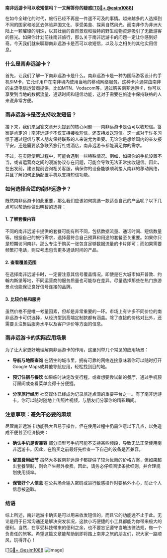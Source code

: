 **南非远游卡可以收短信吗？一文解答你的疑惑[[TG💪+ @esim1088](https://t.me/s/esim1088)]**

在如今全球化的时代，旅行已经不再是一件遥不可及的事情。越来越多的人选择到不同的国家和地区去体验异国文化、享受美食、探索自然风光。而南非作为非洲大陆上一颗璀璨的明珠，以其壮丽的自然景观和独特的野生动物资源吸引了无数游客的目光。如果你计划前往南非旅行，那么关于南非远游卡的问题一定让你感到好奇。今天我们就来聊聊南非远游卡是否可以收短信，以及与之相关的其他实用信息。

### 什么是南非远游卡？

首先，让我们了解一下南非远游卡是什么。南非远游卡是一种为国际游客设计的手机SIM卡，它允许用户在南非境内使用当地的移动网络服务。这种卡片通常由南非的主流电信运营商提供，比如MTN、Vodacom等。通过购买南非远游卡，你可以享受到当地的数据流量、通话时间和短信功能，这对于需要在旅途中保持联络的人来说非常方便。

### 南非远游卡是否支持收发短信？

接下来，我们来回答文章开头提到的核心问题——南非远游卡是否可以收短信。答案是肯定的！南非远游卡不仅支持接收短信，还支持发送短信。这一点对于许多习惯于通过短信与家人朋友保持联系的人来说尤为重要。无论你是想给国内的亲友报平安，还是需要紧急联系旅行社或酒店，南非远游卡都能满足你的需求。

不过，在实际使用过程中，可能会遇到一些特殊情况。例如，如果你的手机设置不当，或者运营商之间的漫游协议存在问题，可能会导致无法正常接收短信。因此，在出发前，建议提前咨询相关客服，确保你的设备能够顺利接入南非的移动网络，并且了解如何正确配置手机以支持短信功能。

### 如何选择合适的南非远游卡？

既然南非远游卡如此重要，那么我们应该如何挑选一款适合自己的产品呢？以下几点可以帮助你做出明智的选择：

#### 1. **了解套餐内容**
   不同的南非远游卡提供的套餐可能有所不同，包括数据流量、通话时间、短信数量等。根据自己的旅行需求，选择最符合自己预算和用途的套餐至关重要。如果你只是短期访问南非，那么专注于购买一张包含足够数据流量的卡片即可；而如果需要频繁打电话，则应考虑包含更多通话时间的产品。

#### 2. **查看覆盖范围**
   在选择南非远游卡时，一定要注意其信号覆盖情况。即使是在大城市如开普敦、约翰内斯堡等地，不同运营商的服务质量也可能存在差异。尽量选择那些在热门旅游景点也能保证良好信号连接的品牌。

#### 3. **比较价格和服务**
   虽然价格不是唯一考量因素，但却是非常重要的一环。市场上有许多不同价位的南非远游卡可供选择，从经济型到高端定制款都有涵盖。除了直接的价格对比外，还需要关注售后服务水平以及客户评价等方面的信息。

### 南非远游卡的实际应用场景

为了让大家更好地理解南非远游卡的作用，这里列举几个常见的应用场景：

- **导航与地图查询**
  在陌生的城市里，拥有可靠的网络连接意味着你可以随时打开Google Maps或其他导航应用，轻松找到目的地。
  
- **预订住宿与餐饮**
  如果临时决定改变行程，或者想要尝试新的餐厅，通过手机预订房间或查看菜单变得十分便捷。

- **分享旅行经历**
  社交媒体已经成为记录旅途点滴的重要平台之一。有了南非远游卡，你可以随时随地上传照片视频，与朋友们分享你的精彩瞬间。

### 注意事项：避免不必要的麻烦

尽管南非远游卡功能强大且易于操作，但在使用过程中仍需注意以下几点，以免造成不便甚至经济损失：

- **确认手机是否兼容**
  部分旧型号手机可能不支持某些频段，导致无法正常使用南非远游卡。因此，在购买之前最好先检查一下自己的设备是否兼容。
  
- **留意费用细节**
  虽然大多数南非远游卡都提供了较为优惠的价格方案，但如果超出套餐限制，则会产生额外收费。因此，请务必仔细阅读条款细则，并合理规划使用频率。

- **保管好个人信息**
  在公共场合输入密码或进行敏感操作时要格外小心，防止个人信息被盗取。

### 结语

综上所述，南非远游卡确实是可以用来收发短信的，而且它的功能远不止于此。无论是用于日常沟通还是解决突发状况，这款小巧便捷的小工具都能为你带来极大的便利。当然，在享受科技带来的便利之余，也不要忘记遵守当地法律法规，做一个负责任的旅客。希望这篇文章能帮助到即将踏上南非之旅的朋友们，祝大家一路顺风，玩得开心！

[[TG💪+ @esim1088](https://t.me/s/esim1088) ![Image](https://i.postimg.cc/4NQfJmqS/Snipaste-2025-05-13-00-14-12.png)]